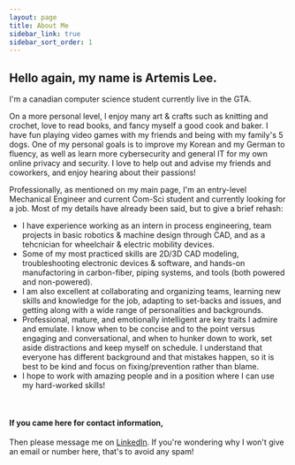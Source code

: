 ```yaml
---
layout: page
title: About Me
sidebar_link: true
sidebar_sort_order: 1
---
```


## Hello again, my name is Artemis Lee. 

I'm a canadian computer science student currently live in the GTA.

On a more personal level, I enjoy many art & crafts such as knitting and crochet, love to read books, and fancy myself a good cook and baker. I have fun playing video games with my friends and being with my family's 5 dogs. One of my personal goals is to improve my Korean and my German to fluency, as well as learn more cybersecurity and general IT for my own online privacy and security. I love to help out and advise my friends and coworkers, and enjoy hearing about their passions! 

Professionally, as mentioned on my main page, I'm an entry-level Mechanical Engineer and current Com-Sci student and currently looking for a job. Most of my details have already been said, but to give a brief rehash:
* I have experience working as an intern in process engineering, team projects in basic robotics & machine design through CAD, and as a tehcnician for wheelchair & electric mobility devices. 
* Some of my most practiced skills are 2D/3D CAD modeling, troubleshooting electronic devices & software, and hands-on manufactoring in carbon-fiber, piping systems, and tools (both powered and non-powered). 
* I am also excellent at collaborating and organizing teams, learning new skills and knowledge for the job, adapting to set-backs and issues, and getting along with a wide range of personalities and backgrounds. 
* Professional, mature, and emotionally intelligent are key traits I admire and emulate. I know when to be concise and to the point versus engaging and conversational, and when to hunker down to work, set aside distractions and keep myself on schedule. I understand that everyone has different background and that mistakes happen, so it is best to be kind and focus on fixing/prevention rather than blame. 
* I hope to work with amazing people and in a position where I can use my hard-worked skills!  



<p>&nbsp;</p> 

#### If you came here for contact information,

Then please message me on [LinkedIn](https://www.linkedin.com/in/leeyulim/). If you're wondering why I won't give an email or number here, that's to avoid any spam! 
